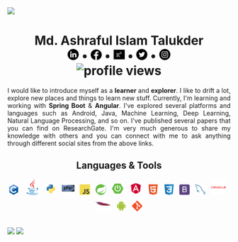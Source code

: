 <img src="images/Streaming.gif">
<h1 align = "center">Md. Ashraful Islam Talukder<br> <a href = "https://www.linkedin.com/in/ashraful-talukder/" title = "Connect with me on LinkedIn"><img src = "images/linkedin.png" width = "25px" height = "25px"></a> • <a href = "https://www.facebook.com/ash.talukder/" title = "Follow me on Facebook"><img src = "images/facebook-circular-logo.png" width = "25px" height = "24px"></a> • <a href = "https://www.researchgate.net/profile/Md_Talukder11" title = "find me on ResearchGate"><img src = "images/rg.svg" width = "25px" height = "25px"></a> • <a href = "https://twitter.com/ash_talukder" title = "Follow me on Twitter"><img src = "images/twitter.png" width = "25px" height = "25px"></a> • <a href = "https://www.instagram.com/ashraful_talukder/" title = "Follow me on Instagram"><img src = "images/instagram.png" width = "25px" height = "25px"></a><br><img src="https://gpvc.arturio.dev/ashraful-talukder" alt="profile views"></h1>


<p align = "justify">I would like to introduce myself as a <b>learner</b> and <b>explorer</b>. I like to drift a lot, explore new places and things to learn new stuff. Currently, I'm learning and working with <b>Spring Boot</b> & <b>Angular</b>. I've explored several platforms and languages such as Android, Java, Machine Learning, Deep Learning, Natural Language Processing, and so on. I've published several papers that you can find on ResearchGate. I'm very much generous to share my knowledge with others and you can connect with me to ask anything through different social sites from the above links.</p>



<h2 align = "center">Languages & Tools</h2>
<div align = "center">
  <img src = "images/language/c-original.svg" title="C" width = "24px"> &nbsp;
  <img src = "images/language/java-original.svg" title="java" width = "36px"> &nbsp;
  <img src = "images/language/python-original.svg" title="Python" width = "24px"> &nbsp;
  <img src = "images/language/php-original.svg" title="php" width = "30px"> &nbsp;
  <img src = "images/language/javascript-original.svg" title="JavaScript" width = "24px"> &nbsp;
  <img src= "images/language/springio-icon.svg" title="Spring" width = "24px"> &nbsp;
  <img src= "images/language/spring-boot.png" title="Spring Boot" width = "28px">  &nbsp;
  <img src = "images/language/angular.svg" title="Angular" width = "30px"> &nbsp;
  <img src = "images/language/html5-original.svg" title="HTML5" width = "24px"> &nbsp;
  <img src = "images/language/css3-original.svg" title="CSS3" width = "24px"> &nbsp;
  <img src = "images/language/bootstrap-plain.svg" title="Bootstrap" width = "24px"> &nbsp;
  <img src = "images/language/mysql-original.svg" title="MySQL" width = "24px"> &nbsp;
  <img src = "images/language/oracle-original.svg" title="Oracle" width = "34px"> &nbsp;
  <img src = "images/language/apache-original.svg" title="Apache" width = "34px"> &nbsp;
  <img src = "images/language/android-original.svg" title="Android" width = "24px"> &nbsp;
  <img src = "images/language/git-original.svg" title="Git" width = "24px">
</div>

<br>

<a href="https://github.com/ashraful-talukder/github-readme-stats"><img src="https://github-readme-stats.vercel.app/api/top-langs/?username=ashraful-talukder&layout=compact&theme=vue&langs_count=6" align = "center" width="350"></a> <a href = "https://github.com/ashraful-talukder/github-readme-stats">
  <img src = "https://github-readme-stats.vercel.app/api?username=ashraful-talukder&show_icons=true&count_private=true&theme=vue" align = "center" width="450">
</a>

